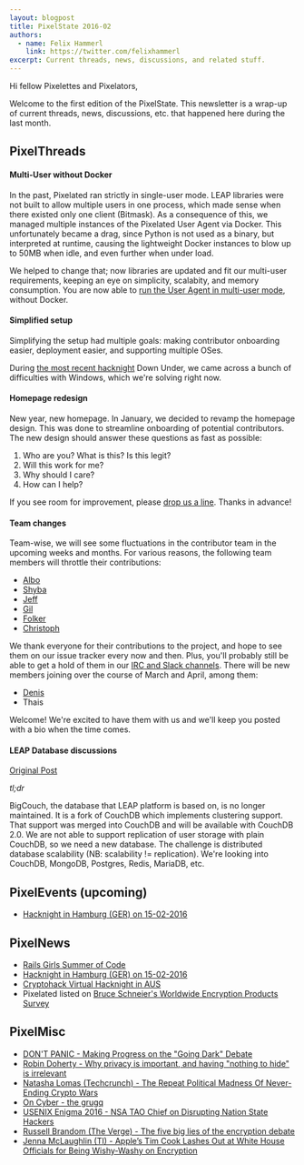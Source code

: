 ```yaml
---
layout: blogpost
title: PixelState 2016-02
authors:
  - name: Felix Hammerl
    link: https://twitter.com/felixhammerl
excerpt: Current threads, news, discussions, and related stuff.
---
```


Hi fellow Pixelettes and Pixelators,

Welcome to the first edition of the PixelState. This newsletter is a wrap-up of current threads, news, discussions, etc. that happened here during the last month.

## PixelThreads

#### Multi-User without Docker

In the past, Pixelated ran strictly in single-user mode. LEAP libraries were not built to allow multiple users in one process, which made sense when there existed only one client (Bitmask). As a consequence of this, we managed multiple instances of the Pixelated User Agent via Docker. This unfortunately became a drag, since Python is not used as a binary, but interpreted at runtime, causing the lightweight Docker instances to blow up to 50MB when idle, and even further when under load. 

We helped to change that; now libraries are updated and fit our multi-user requirements, keeping an eye on simplicity, scalabity, and memory consumption. You are now able to [run the User Agent in multi-user mode](https://github.com/pixelated/pixelated-user-agent/blob/master/README.md#multi-user-mode), without Docker.

#### Simplified setup

Simplifying the setup had multiple goals: making contributor onboarding easier, deployment easier, and supporting multiple OSes.

During [the most recent hacknight](https://cryptohack.net/post/10th-feb-hacknight-welcome.html) Down Under, we came across a bunch of difficulties with Windows, which we're solving right now.

#### Homepage redesign

New year, new homepage. In January, we decided to revamp the homepage design. This was done to streamline onboarding of potential contributors. The new design should answer these questions as fast as possible:

1. Who are you? What is this? Is this legit?
2. Will this work for me?
3. Why should I care?
4. How can I help?

If you see room for improvement, please [drop us a line](https://pixelated-project.org/faq/#contact-the-project). Thanks in advance!

#### Team changes

Team-wise, we will see some fluctuations in the contributor team in the upcoming weeks and months. For various reasons, the following team members will throttle their contributions:

* [Albo](https://github.com/albogabriel)
* [Shyba](https://github.com/shyba)
* [Jeff](https://github.com/jeffhsta)
* [Gil](https://github.com/pereiragislene)
* [Folker](https://github.com/fbernitt)
* [Christoph](https://github.com/cz8s)

We thank everyone for their contributions to the project, and hope to see them on our issue tracker every now and then. Plus, you'll probably still be able to get a hold of them in our [IRC and Slack channels](https://pixelated-project.org/faq/#contact-the-project). There will be new members joining over the course of March and April, among them:

* [Denis](https://github.com/deniscostadsc)
* Thais

Welcome! We're excited to have them with us and we'll keep you posted with a bio when the time comes.

#### LEAP Database discussions

[Original Post](https://lists.riseup.net/www/arc/leap-discuss/2016-01/msg00004.html)

*tl;dr*

BigCouch, the database that LEAP platform is based on, is no longer maintained. It is a fork of CouchDB which implements clustering support. That support was merged into CouchDB and will be available with CouchDB 2.0. We are not able to support replication of user storage with plain CouchDB, so we need a new database. The challenge is distributed database scalability (NB: scalability != replication). We're looking into CouchDB, MongoDB, Postgres, Redis, MariaDB, etc.

## PixelEvents (upcoming)

* [Hacknight in Hamburg (GER) on 15-02-2016](https://pixelated-project.org/2016/02/04/Hacknight-HH/)

## PixelNews

* [Rails Girls Summer of Code](https://pixelated-project.org/2016/02/11/Rails-Girls-SoC/)
* [Hacknight in Hamburg (GER) on 15-02-2016](https://pixelated-project.org/2016/02/04/Hacknight-HH/)
* [Cryptohack Virtual Hacknight in AUS](https://cryptohack.net/post/10th-feb-hacknight-welcome.html)
* Pixelated listed on [Bruce Schneier's Worldwide Encryption Products Survey](https://www.schneier.com/blog/archives/2016/02/worldwide_encry.html)

## PixelMisc

* [DON'T PANIC - Making Progress on the "Going Dark" Debate](https://cyber.law.harvard.edu/pubrelease/dont-panic/)
* [Robin Doherty - Why privacy is important, and having "nothing to hide" is irrelevant](https://robindoherty.com/2016/01/06/nothing-to-hide.html)
* [Natasha Lomas (Techcrunch) - The Repeat Political Madness Of Never-Ending Crypto Wars](http://techcrunch.com/2016/01/23/the-repeat-political-madness-of-never-ending-crypto-wars/)
* [On Cyber - the grugq](https://www.youtube.com/watch?v=qlk4JDOiivM)
* [USENIX Enigma 2016 - NSA TAO Chief on Disrupting Nation State Hackers](https://www.youtube.com/watch?v=bDJb8WOJYdA)
* [Russell Brandom (The Verge) - The five big lies of the encryption debate](http://www.theverge.com/2016/1/12/10749806/encryption-debate-fbi-terrorism-going-dark)
* [Jenna McLaughlin (TI) - Apple’s Tim Cook Lashes Out at White House Officials for Being Wishy-Washy on Encryption](https://theintercept.com/2016/01/12/apples-tim-cook-lashes-out-at-white-house-officials-for-being-wishy-washy-on-encryption/)
